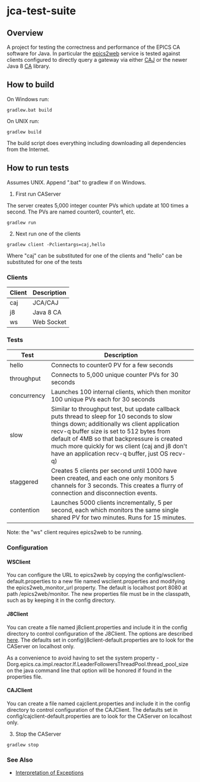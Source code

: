 # jca-test-suite

## Overview
A project for testing the correctness and performance of the EPICS CA software for Java.  In particular the [epics2web](https://github.com/JeffersonLab/epics2web) service is tested against clients configured to directly query a gateway via either [CAJ](https://github.com/epics-base/caj) or the newer Java 8 [CA](https://github.com/channelaccess/ca) library.

## How to build

On Windows run:

``
gradlew.bat build
``

On UNIX run:

``
gradlew build
``

The build script does everything including downloading all dependencies from the Internet.

## How to run tests
Assumes UNIX.  Append ".bat" to gradlew if on Windows.

1. First run CAServer

The server creates 5,000 integer counter PVs which update at 100 times a second.  The PVs are named counter0, counter1, etc.

``
gradlew run
``

2. Next run one of the clients

``
gradlew client -Pclientargs=caj,hello
``

Where "caj" can be substituted for one of the clients and "hello" can be substituted for one of the tests

### Clients
| Client | Description |
|--------|-------------|
| caj    | JCA/CAJ     |
| j8     | Java 8 CA   |
| ws     | Web Socket  |

### Tests
| Test        | Description |
|-------------|-------------|
| hello       | Connects to counter0 PV for a few seconds |
| throughput  | Connects to 5,000 unique counter PVs for 30 seconds |
| concurrency | Launches 100 internal clients, which then monitor 100 unique PVs each for 30 seconds |
| slow        | Similar to throughput test, but update callback puts thread to sleep for 10 seconds to slow things down; additionally ws client application recv-q buffer size is set to 512 bytes from default of 4MB so that backpressure is created much more quickly for ws client (caj and j8 don't have an application recv-q buffer, just OS recv-q) |
| staggered   | Creates 5 clients per second until 1000 have been created, and each one only monitors 5 channels for 3 seconds.  This creates a flurry of connection and disconnection events. |
| contention  | Launches 5000 clients incrementally, 5 per second, each which monitors the same single shared PV for two minutes.  Runs for 15 minutes.

Note: the "ws" client requires epics2web to be running.

### Configuration
#### WSClient
You can configure the URL to epics2web by copying the config/wsclient-default.properties to a new file named wsclient.properties and modifying the epics2web_monitor_url property.  The default is localhost port 8080 at path /epics2web/monitor.  The new properties file must be in the classpath, such as by keeping it in the config directory.
#### J8Client
You can create a file named j8client.properties and include it in the config directory to control configuration of the J8Client.  The options are described [here](https://github.com/channelaccess/ca).   The defaults set in config/j8client-default.properties are to look for the CAServer on localhost only.

As a convenience to avoid having to set the system property -Dorg.epics.ca.impl.reactor.lf.LeaderFollowersThreadPool.thread_pool_size on the java command line that option will be honored if found in the properties file.
#### CAJClient
You can create a file named cajclient.properties and include it in the config directory to control configuration of the CAJClient.  The defaults set in config/cajclient-default.properties are to look for the CAServer on localhost only.

3. Stop the CAServer

``
gradlew stop
``

### See Also
* [Interpretation of Exceptions](https://github.com/JeffersonLab/jca-test-suite/wiki/Interpretation-of-Exceptions)
